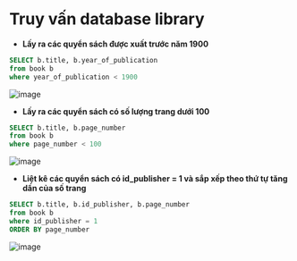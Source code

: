 # Truy vấn database library

- **Lấy ra các quyển sách được xuất trước năm 1900**

```sql
SELECT b.title, b.year_of_publication
from book b
where year_of_publication < 1900
```

![image](https://user-images.githubusercontent.com/95046233/155335621-b513ce4a-8225-4f75-a183-769cfecb081c.png)

- **Lấy ra các quyển sách có số lượng trang dưới 100**

```sql
SELECT b.title, b.page_number
from book b
where page_number < 100
```

![image](https://user-images.githubusercontent.com/95046233/155335913-20f01dde-af3b-4cac-8007-cda16ce5a3ce.png)

- **Liệt kê các quyển sách có id_publisher = 1 và sắp xếp theo thứ tự tăng dần của số trang**

```sql
SELECT b.title, b.id_publisher, b.page_number
from book b
where id_publisher = 1
ORDER BY page_number
```

![image](https://user-images.githubusercontent.com/95046233/155336724-fe2d2cc3-5300-4162-85e2-3981678d3cac.png)
